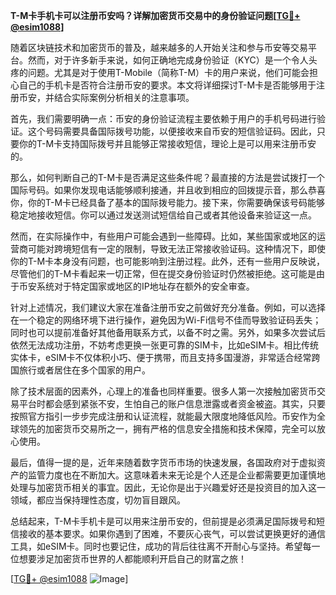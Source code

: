 **T-M卡手机卡可以注册币安吗？详解加密货币交易中的身份验证问题[[TG💪+ @esim1088](https://t.me/s/esim1088)]**

随着区块链技术和加密货币的普及，越来越多的人开始关注和参与币安等交易平台。然而，对于许多新手来说，如何正确地完成身份验证（KYC）是一个令人头疼的问题。尤其是对于使用T-Mobile（简称T-M）卡的用户来说，他们可能会担心自己的手机卡是否符合注册币安的要求。本文将详细探讨T-M卡是否能够用于注册币安，并结合实际案例分析相关的注意事项。

首先，我们需要明确一点：币安的身份验证流程主要依赖于用户的手机号码进行验证。这个号码需要具备国际拨号功能，以便接收来自币安的短信验证码。因此，只要你的T-M卡支持国际拨号并且能够正常接收短信，理论上是可以用来注册币安的。

那么，如何判断自己的T-M卡是否满足这些条件呢？最直接的方法是尝试拨打一个国际号码。如果你发现电话能够顺利接通，并且收到相应的回拨提示音，那么恭喜你，你的T-M卡已经具备了基本的国际拨号能力。接下来，你需要确保该号码能够稳定地接收短信。你可以通过发送测试短信给自己或者其他设备来验证这一点。

然而，在实际操作中，有些用户可能会遇到一些障碍。比如，某些国家或地区的运营商可能对跨境短信有一定的限制，导致无法正常接收验证码。这种情况下，即使你的T-M卡本身没有问题，也可能影响到注册过程。此外，还有一些用户反映说，尽管他们的T-M卡看起来一切正常，但在提交身份验证时仍然被拒绝。这可能是由于币安系统对于特定国家或地区的IP地址存在额外的安全审查。

针对上述情况，我们建议大家在准备注册币安之前做好充分准备。例如，可以选择在一个稳定的网络环境下进行操作，避免因为Wi-Fi信号不佳而导致验证码丢失；同时也可以提前准备好其他备用联系方式，以备不时之需。另外，如果多次尝试后依然无法成功注册，不妨考虑更换一张更可靠的SIM卡，比如eSIM卡。相比传统实体卡，eSIM卡不仅体积小巧、便于携带，而且支持多国漫游，非常适合经常跨国旅行或者居住在多个国家的用户。

除了技术层面的因素外，心理上的准备也同样重要。很多人第一次接触加密货币交易平台时都会感到紧张不安，生怕自己的账户信息泄露或者资金被盗。其实，只要按照官方指引一步步完成注册和认证流程，就能最大限度地降低风险。币安作为全球领先的加密货币交易所之一，拥有严格的信息安全措施和技术保障，完全可以放心使用。

最后，值得一提的是，近年来随着数字货币市场的快速发展，各国政府对于虚拟资产的监管力度也在不断加大。这意味着未来无论是个人还是企业都需要更加谨慎地处理与加密货币相关的事宜。因此，无论你是出于兴趣爱好还是投资目的加入这一领域，都应当保持理性态度，切勿盲目跟风。

总结起来，T-M卡手机卡是可以用来注册币安的，但前提是必须满足国际拨号和短信接收的基本要求。如果你遇到了困难，不要灰心丧气，可以尝试更换更好的通信工具，如eSIM卡。同时也要记住，成功的背后往往离不开耐心与坚持。希望每一位想要涉足加密货币世界的人都能顺利开启自己的财富之旅！

[[TG💪+ @esim1088](https://t.me/s/esim1088) ![Image](https://i.postimg.cc/4NQfJmqS/Snipaste-2025-05-13-00-14-12.png)]